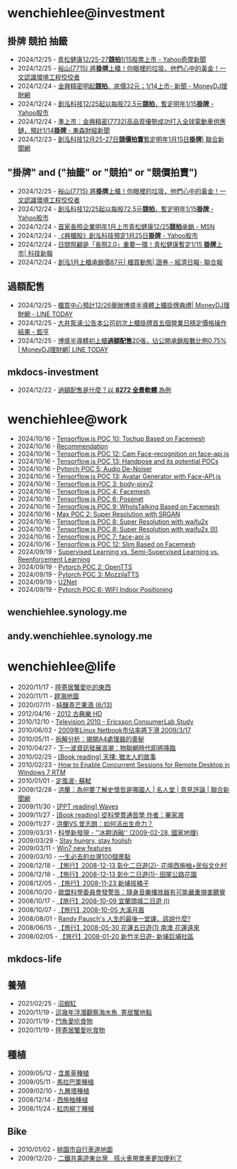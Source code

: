 # wenchiehlee@investment 
## 掛牌 競拍 抽籤 

<!-- _feedinvestment1_ start -->
- 2024/12/25 - [青松健康12/25-27<b>競拍</b>1/15股票上市 - Yahoo奇摩新聞](https://www.google.com/url?rct=j&sa=t&url=https://tw.news.yahoo.com/%25E9%259D%2592%25E6%259D%25BE%25E5%2581%25A5%25E5%25BA%25B712-25-27%25E7%25AB%25B6%25E6%258B%258D-1-15%25E8%2582%25A1%25E7%25A5%25A8%25E4%25B8%258A%25E5%25B8%2582-172837524.html&ct=ga&cd=CAIyIDQxYmVhYTFmNmEwMzBlM2I6Y29tLnR3OnpoLVRXOlRX&usg=AOvVaw2uz5c5y7K-wIaWbaYEV07z)
- 2024/12/25 - [裕山(7715) 將<b>掛牌</b>上櫃！你眼裡的垃圾，他們心中的黃金！一文認識環境工程佼佼者](https://www.google.com/url?rct=j&sa=t&url=https://www.sinotrade.com.tw/richclub/craftsman_talk/video/%25E8%25A3%2595%25E5%25B1%25B1-7715--%25E5%25B0%2587%25E6%258E%259B%25E7%2589%258C%25E4%25B8%258A%25E6%25AB%2583-%25E4%25BD%25A0%25E7%259C%25BC%25E8%25A3%25A1%25E7%259A%2584%25E5%259E%2583%25E5%259C%25BE-%25E4%25BB%2596%25E5%2580%2591%25E5%25BF%2583%25E4%25B8%25AD%25E7%259A%2584%25E9%25BB%2583%25E9%2587%2591-%25E4%25B8%2580%25E6%2596%2587%25E8%25AA%258D%25E8%25AD%2598%25E7%2592%25B0%25E5%25A2%2583%25E5%25B7%25A5%25E7%25A8%258B%25E4%25BD%25BC%25E4%25BD%25BC%25E8%2580%2585-%25E5%25BD%25B1%25E7%2589%2587%25E7%259C%258B%25E7%25B6%2593%25E7%2587%259F%25E9%259A%258E%25E5%25B1%25A4-IPO%25E7%25AB%25B6%25E6%258B%258D%25E6%25B5%2581%25E7%25A8%258B%25E5%25A0%25B1%25E4%25BD%25A0%25E7%259F%25A5-6763776b1b37082db039439e&ct=ga&cd=CAIyIDQxYmVhYTFmNmEwMzBlM2I6Y29tLnR3OnpoLVRXOlRX&usg=AOvVaw29mRjhdIh1NIlaFe4C9DKd)
- 2024/12/24 - [金興精密明起<b>競拍</b>、底價32元；1/14上市- 新聞 - MoneyDJ理財網](https://www.google.com/url?rct=j&sa=t&url=https://www.moneydj.com/kmdj/news/newsviewer.aspx%3Fa%3Db8d6e83e-62e9-4ac8-a870-2873e24c4dfb&ct=ga&cd=CAIyIDQxYmVhYTFmNmEwMzBlM2I6Y29tLnR3OnpoLVRXOlRX&usg=AOvVaw2MP_dQut4ow-zbSCWua6mp)
- 2024/12/24 - [創泓科技12/25起以每股72.5元<b>競拍</b>，暫定明年1/15<b>掛牌</b> - Yahoo股市](https://www.google.com/url?rct=j&sa=t&url=https://tw.stock.yahoo.com/news/%25E5%2589%25B5%25E6%25B3%2593%25E7%25A7%2591%25E6%258A%258012-25%25E8%25B5%25B7%25E4%25BB%25A5%25E6%25AF%258F%25E8%2582%25A172-5%25E5%2585%2583%25E7%25AB%25B6%25E6%258B%258D-%25E6%259A%25AB%25E5%25AE%259A%25E6%2598%258E%25E5%25B9%25B41-15%25E6%258E%259B%25E7%2589%258C-232658525.html&ct=ga&cd=CAIyIDQxYmVhYTFmNmEwMzBlM2I6Y29tLnR3OnpoLVRXOlRX&usg=AOvVaw1-JNzUrKaEPf5wM1R01OT9)
- 2024/12/24 - [準上市：金興精密(7732)高品質優勢成功打入全球電動車供應鏈，預計1/14<b>掛牌</b> - 東森財經新聞](https://www.google.com/url?rct=j&sa=t&url=https://fnc.ebc.net.tw/fncnews/else/181763&ct=ga&cd=CAIyIDQxYmVhYTFmNmEwMzBlM2I6Y29tLnR3OnpoLVRXOlRX&usg=AOvVaw28i6hcXrRe_Ur5Dshoug-T)
- 2024/12/23 - [創泓科技12月25-27日<b>競價拍賣</b>暫定明年1月15日<b>掛牌</b>| 聯合新聞網](https://www.google.com/url?rct=j&sa=t&url=https://udn.com/news/story/7254/8443936&ct=ga&cd=CAIyIDQxYmVhYTFmNmEwMzBlM2I6Y29tLnR3OnpoLVRXOlRX&usg=AOvVaw2ito76brNmtINhEad54Hnh)
<!-- _feedinvestment1_ end -->

## "掛牌" and ("抽籤" or "競拍" or "競價拍賣")

<!-- _feedinvestment1_1_ start -->
- 2024/12/25 - [裕山(7715) 將<b>掛牌</b>上櫃！你眼裡的垃圾，他們心中的黃金！一文認識環境工程佼佼者](https://www.google.com/url?rct=j&sa=t&url=https://www.sinotrade.com.tw/richclub/craftsman_talk/video/%25E8%25A3%2595%25E5%25B1%25B1-7715--%25E5%25B0%2587%25E6%258E%259B%25E7%2589%258C%25E4%25B8%258A%25E6%25AB%2583-%25E4%25BD%25A0%25E7%259C%25BC%25E8%25A3%25A1%25E7%259A%2584%25E5%259E%2583%25E5%259C%25BE-%25E4%25BB%2596%25E5%2580%2591%25E5%25BF%2583%25E4%25B8%25AD%25E7%259A%2584%25E9%25BB%2583%25E9%2587%2591-%25E4%25B8%2580%25E6%2596%2587%25E8%25AA%258D%25E8%25AD%2598%25E7%2592%25B0%25E5%25A2%2583%25E5%25B7%25A5%25E7%25A8%258B%25E4%25BD%25BC%25E4%25BD%25BC%25E8%2580%2585-%25E5%25BD%25B1%25E7%2589%2587%25E7%259C%258B%25E7%25B6%2593%25E7%2587%259F%25E9%259A%258E%25E5%25B1%25A4-IPO%25E7%25AB%25B6%25E6%258B%258D%25E6%25B5%2581%25E7%25A8%258B%25E5%25A0%25B1%25E4%25BD%25A0%25E7%259F%25A5-6763776b1b37082db039439e&ct=ga&cd=CAIyIjQxYmVhYTFmNmEwMzBlM2I6Y29tLnR3OnpoLVRXOlRXOkw&usg=AOvVaw29mRjhdIh1NIlaFe4C9DKd)
- 2024/12/24 - [創泓科技12/25起以每股72.5元<b>競拍</b>，暫定明年1/15<b>掛牌</b> - Yahoo股市](https://www.google.com/url?rct=j&sa=t&url=https://tw.stock.yahoo.com/news/%25E5%2589%25B5%25E6%25B3%2593%25E7%25A7%2591%25E6%258A%258012-25%25E8%25B5%25B7%25E4%25BB%25A5%25E6%25AF%258F%25E8%2582%25A172-5%25E5%2585%2583%25E7%25AB%25B6%25E6%258B%258D-%25E6%259A%25AB%25E5%25AE%259A%25E6%2598%258E%25E5%25B9%25B41-15%25E6%258E%259B%25E7%2589%258C-232658525.html&ct=ga&cd=CAIyIjQxYmVhYTFmNmEwMzBlM2I6Y29tLnR3OnpoLVRXOlRXOkw&usg=AOvVaw1-JNzUrKaEPf5wM1R01OT9)
- 2024/12/24 - [首家長照企業明年1月上市青松健康12/25<b>競拍</b>承銷 - MSN](https://www.google.com/url?rct=j&sa=t&url=https://www.msn.com/zh-tw/money/topstories/%25E9%25A6%2596%25E5%25AE%25B6%25E9%2595%25B7%25E7%2585%25A7%25E4%25BC%2581%25E6%25A5%25AD%25E6%2598%258E%25E5%25B9%25B41%25E6%259C%2588%25E4%25B8%258A%25E5%25B8%2582-%25E9%259D%2592%25E6%259D%25BE%25E5%2581%25A5%25E5%25BA%25B712-25%25E7%25AB%25B6%25E6%258B%258D%25E6%2589%25BF%25E9%258A%25B7/ar-AA1wlV0K%3Focid%3Dfinance-verthp-feeds&ct=ga&cd=CAIyIjQxYmVhYTFmNmEwMzBlM2I6Y29tLnR3OnpoLVRXOlRXOkw&usg=AOvVaw0tt_aZf91uRQTpO5R7Q1w_)
- 2024/12/24 - [《興櫃股》創泓科技預定1月25日<b>掛牌</b> - Yahoo股市](https://www.google.com/url?rct=j&sa=t&url=https://tw.stock.yahoo.com/news/%25E8%2588%2588%25E6%25AB%2583%25E8%2582%25A1-%25E5%2589%25B5%25E6%25B3%2593%25E7%25A7%2591%25E6%258A%2580-%25E9%25A0%2590%25E5%25AE%259A1%25E6%259C%258825%25E6%2597%25A5%25E6%258E%259B%25E7%2589%258C-235401316.html&ct=ga&cd=CAIyIjQxYmVhYTFmNmEwMzBlM2I6Y29tLnR3OnpoLVRXOlRXOkw&usg=AOvVaw2hq1tduRn55iSbhHErTEKW)
- 2024/12/24 - [日間照顧是「長照2.0」重要一環！青松健康暫定1/15 <b>掛牌</b>上市| 科技新報](https://www.google.com/url?rct=j&sa=t&url=https://today.line.me/tw/v2/article/JPWW9D3&ct=ga&cd=CAIyIjQxYmVhYTFmNmEwMzBlM2I6Y29tLnR3OnpoLVRXOlRXOkw&usg=AOvVaw36ObplbndQ73a-VNakm9q-)
- 2024/12/24 - [創泓1月上櫃承銷價87元| 櫃買動態| 證券 - 經濟日報- 聯合報](https://www.google.com/url?rct=j&sa=t&url=https://money.udn.com/money/story/11074/8444355&ct=ga&cd=CAIyIjQxYmVhYTFmNmEwMzBlM2I6Y29tLnR3OnpoLVRXOlRXOkw&usg=AOvVaw3d6xfNtVVE69xPtCkFIrX3)
<!-- _feedinvestment1_1_ end -->

## 過額配售 
<!-- _feedinvestment2_ start -->
- 2024/12/25 - [櫃買中心預計12/26舉辦博盛半導體上櫃掛牌典禮| MoneyDJ理財網 - LINE TODAY](https://www.google.com/url?rct=j&sa=t&url=https://today.line.me/tw/v2/article/mWkmwwz&ct=ga&cd=CAIyIDdhMWZmN2RkNDBhZjFjMzk6Y29tLnR3OnpoLVRXOlRX&usg=AOvVaw3Ggn7IyCdQP5nWuU7d-mXS)
- 2024/12/25 - [大井泵浦:公告本公司初次上櫃掛牌首五個營業日穩定價格操作結果 - 鉅亨](https://www.google.com/url?rct=j&sa=t&url=https://news.cnyes.com/news/id/5818988&ct=ga&cd=CAIyIDdhMWZmN2RkNDBhZjFjMzk6Y29tLnR3OnpoLVRXOlRX&usg=AOvVaw0Nlvt95oQRQBLVagYWvYJF)
- 2024/12/25 - [博盛半導體初上櫃<b>過額配售</b>20張，佔公開承銷股數比例0.75% | MoneyDJ理財網| LINE TODAY](https://www.google.com/url?rct=j&sa=t&url=https://today.line.me/tw/v2/article/XYJgaQZ&ct=ga&cd=CAIyIDdhMWZmN2RkNDBhZjFjMzk6Y29tLnR3OnpoLVRXOlRX&usg=AOvVaw0ofUyap_MWpYP8vC2FHLJQ)
<!-- _feedinvestment2_ end -->

## mkdocs-investment
<!-- _feedinvestment3_ start -->
- 2024/12/22 - [過額配售是什麼？以 **8272 全景軟體** 為例](https://wenchiehlee-investment.github.io/blog/2024/10/%E9%81%8E%E9%A1%8D%E9%85%8D%E5%94%AE%E6%98%AF%E4%BB%80%E9%BA%BC%E4%BB%A5-8272-%E5%85%A8%E6%99%AF%E8%BB%9F%E9%AB%94-%E7%82%BA%E4%BE%8B/)
<!-- _feedinvestment3_ end -->

# wenchiehlee@work
<!-- _feedwork_ start -->
- 2024/10/16 - [Tensorflow.js POC 10: Tochup Based on Facemesh](https://wenchiehlee.github.io/mkdocs/blog/2020/07/tensorflowjs-poc-10-tochup-based-on-facemesh/)
- 2024/10/16 - [Recommendation](https://wenchiehlee.github.io/mkdocs/blog/2020/08/recommendation/)
- 2024/10/16 - [Tensorflow.js POC 12: Cam Face-recognition on face-api.js](https://wenchiehlee.github.io/mkdocs/blog/2020/06/tensorflowjs-poc-12-cam-face-recognition-on-face-apijs/)
- 2024/10/16 - [Tensorflow.js POC 13: Handpose and its potential POCs](https://wenchiehlee.github.io/mkdocs/blog/2020/08/tensorflowjs-poc-13-handpose-and-its-potential-pocs/)
- 2024/10/16 - [Pytorch POC 5: Audio De-Noiser](https://wenchiehlee.github.io/mkdocs/blog/2020/09/pytorch-poc-5-audio-de-noiser/)
- 2024/10/16 - [Tensorflow.js POC 13: Avatar Generator with Face-API.js](https://wenchiehlee.github.io/mkdocs/blog/2020/09/tensorflowjs-poc-13-avatar-generator-with-face-apijs/)
- 2024/10/16 - [Tensorflow.js POC 3: body-pixv2](https://wenchiehlee.github.io/mkdocs/blog/2020/06/tensorflowjs-poc-3-body-pixv2/)
- 2024/10/16 - [Tensorflow.js POC 4: Facemesh](https://wenchiehlee.github.io/mkdocs/blog/2020/06/tensorflowjs-poc-4-facemesh/)
- 2024/10/16 - [Tensorflow.js POC 6: Posenet](https://wenchiehlee.github.io/mkdocs/blog/2020/06/tensorflowjs-poc-6-posenet/)
- 2024/10/16 - [Tensorflow.js POC 9: WhoIsTalking Based on Facemesh](https://wenchiehlee.github.io/mkdocs/blog/2020/06/tensorflowjs-poc-9-whoistalking-based-on-facemesh/)
- 2024/10/16 - [Max POC 2: Super Resolution with SRGAN](https://wenchiehlee.github.io/mkdocs/blog/2020/06/max-poc-2-super-resolution-with-srgan/)
- 2024/10/16 - [Tensorflow.js POC 8: Super Resolution with waifu2x](https://wenchiehlee.github.io/mkdocs/blog/2020/06/tensorflowjs-poc-8-super-resolution-with-waifu2x/)
- 2024/10/16 - [Tensorflow.js POC 8: Super Resolution with waifu2x (II)](https://wenchiehlee.github.io/mkdocs/blog/2020/06/tensorflowjs-poc-8-super-resolution-with-waifu2x-ii/)
- 2024/10/16 - [Tensorflow.js POC 7: face-api.js](https://wenchiehlee.github.io/mkdocs/blog/2020/06/tensorflowjs-poc-7-face-apijs/)
- 2024/10/16 - [Tensorflow.js POC 12: Slim Based on Facemesh](https://wenchiehlee.github.io/mkdocs/blog/2020/07/tensorflowjs-poc-12-slim-based-on-facemesh/)
- 2024/09/19 - [Supervised Learning vs. Semi-Supervised Learning vs. Reenforcement Learning](https://wenchiehlee.github.io/mkdocs/blog/2020/07/supervised-learning-vs-semi-supervised-learning-vs-reenforcement-learning/)
- 2024/09/19 - [Pytorch POC 2: OpenTTS](https://wenchiehlee.github.io/mkdocs/blog/2020/08/pytorch-poc-2-opentts/)
- 2024/09/19 - [Pytorch POC 3: MozzilaTTS](https://wenchiehlee.github.io/mkdocs/blog/2020/08/pytorch-poc-3-mozzilatts/)
- 2024/09/19 - [U2Net](https://wenchiehlee.github.io/mkdocs/blog/2020/09/u2net/)
- 2024/09/19 - [Pytorch POC 6: WIFI Indoor Positioning](https://wenchiehlee.github.io/mkdocs/blog/2020/09/pytorch-poc-6-wifi-indoor-positioning/)
<!-- _feedwork_ end -->

## wenchiehlee.synology.me
<!-- _feedwork1_ start -->
<!-- _feedwork1_ end -->

## andy.wenchiehlee.synology.me
<!-- _feedwork2_ start -->
<!-- _feedwork2_ end -->

# wenchiehlee@life
<!-- _feedlife_ start -->
- 2020/11/17 - [陸寄居蟹愛吃的東西](https://wenchiehlee1020.medium.com/%E9%99%B8%E5%AF%84%E5%B1%85%E8%9F%B9%E6%84%9B%E5%90%83%E7%9A%84%E6%9D%B1%E8%A5%BF-b56592041d42?source=rss-3f9fbe6f3140------2)
- 2020/11/11 - [趕海地圖](https://wenchiehlee1020.medium.com/%E8%B6%95%E6%B5%B7%E5%9C%B0%E5%9C%96-6a3432ad0ed1?source=rss-3f9fbe6f3140------2)
- 2020/07/11 - [純釀青芒果酒 (6/13)](https://wenchiehlee1020.medium.com/%E7%B4%94%E9%87%80%E9%9D%92%E8%8A%92%E6%9E%9C%E9%85%92-6-13-10296871dcfe?source=rss-3f9fbe6f3140------2)
- 2012/04/16 - [2012 古典樂 HD](http://wenchiehlee.blogspot.com/2012/04/2012-hd_16.html)
- 2010/12/10 - [Television 2010 - Ericsson ConsumerLab Study](http://wenchiehlee.blogspot.com/2010/12/television-2010-ericsson-consumerlab.html)
- 2010/06/02 - [2009年Linux Netbook市佔率將下滑 2009/3/17](http://wenchiehlee.blogspot.com/2010/06/2009linux-netbook-2009317.html)
- 2010/05/11 - [拆解分析：揭開A4處理器的奧秘](http://wenchiehlee.blogspot.com/2010/05/a4.html)
- 2010/04/27 - [下一波資訊發展浪潮：物聯網時代即將降臨](http://wenchiehlee.blogspot.com/2010/04/blog-post.html)
- 2010/02/25 - [[Book reading] 天擇: 猶太人的故事](http://wenchiehlee.blogspot.com/2010/02/book-reading.html)
- 2010/02/23 - [How to Enable Concurrent Sessions for Remote Desktop in Windows 7 RTM](http://wenchiehlee.blogspot.com/2010/02/how-to-enable-concurrent-sessions-for.html)
- 2010/01/01 - [定風波- 蘇軾](http://wenchiehlee.blogspot.com/2009/12/very-good-explanation-from-reference.html)
- 2009/12/28 - [洪蘭：為何要了解史懷哲是哪國人 | 名人堂 | 意見評論 | 聯合新聞網](http://wenchiehlee.blogspot.com/2009/12/blog-post_28.html)
- 2009/11/30 - [[PPT reading] Waves](http://wenchiehlee.blogspot.com/2009/11/ppt-reading-waves.html)
- 2009/11/27 - [[Book reading] 從科學貫通哲學 作者：畢家湘](http://wenchiehlee.blogspot.com/2009/11/blog-post.html)
- 2009/11/27 - [洪蘭VS.曾志朗：如何活出生命力？](http://wenchiehlee.blogspot.com/2009/11/vs.html)
- 2009/03/31 - [科學新發現 - ''冰期消融'' (2009-02-28, 國家地理)](http://wenchiehlee.blogspot.com/2009/03/2009-02-28.html)
- 2009/03/29 - [Stay hungry, stay foolish](http://wenchiehlee.blogspot.com/2009/03/stay-hungry-stay-foolish.html)
- 2009/03/11 - [Win7 new features](http://wenchiehlee.blogspot.com/2009/03/win7-new-features.html)
- 2009/03/10 - [一生必去的台灣100個景點](http://wenchiehlee.blogspot.com/2009/03/100_10.html)
- 2008/12/18 - [【旅行】2008-12-13 彰化二日遊(2)- 花壇西施柚+民俗文化村](http://wenchiehlee.blogspot.com/2008/12/2008-12-13-2.html)
- 2008/12/18 - [【旅行】2008-12-13 彰化二日遊(1)- 田尾公路花園](http://wenchiehlee.blogspot.com/2008/12/2008-12-13.html)
- 2008/12/05 - [【旅行】2008-11-23 新埔拔橘子](http://wenchiehlee.blogspot.com/2008/12/2008-11-23.html)
- 2008/10/20 - [歐盟科學委員會發警告：隨身音樂播放器有可能嚴重損害聽覺](http://wenchiehlee.blogspot.com/2008/10/blog-post.html)
- 2008/10/17 - [【旅行】2008-10-09 宜蘭頭城二日遊 (I)](http://wenchiehlee.blogspot.com/2008/10/2008-10-09-i.html)
- 2008/10/07 - [【旅行】2008-10-05 大溪月眉](http://wenchiehlee.blogspot.com/2008/10/2008-10-05.html)
- 2008/08/01 - [Randy Pausch's 人生的最後一堂課，該說什麼?](http://wenchiehlee.blogspot.com/2008/07/randy-pauschs.html)
- 2008/06/15 - [【旅行】2008-05-30 花蓮五日遊(1) 南澳 花蓮遠來](http://wenchiehlee.blogspot.com/2008/06/2008-05-30-1.html)
- 2008/02/05 - [【旅行】2008-01-20 新竹半日遊- 新埔巨埔社區](http://wenchiehlee.blogspot.com/2008/02/2008-01-20.html)
<!-- _feedlife_ end -->

## mkdocs-life
<!-- _feedlife4_ start -->
<!-- _feedlife4_ end -->

## 養殖
<!-- _feedlife1_ start -->
- 2021/02/25 - [沼蝦缸](https://wenchiehlee.wordpress.com/2021/02/25/%e6%b2%bc%e8%9d%a6%e7%bc%b8/)
- 2020/11/19 - [這幾年浮潛觀察海水魚, 寄居蟹地點](https://wenchiehlee.wordpress.com/2020/11/19/%e9%80%99%e5%b9%be%e5%b9%b4%e6%b5%ae%e6%bd%9b%e8%a7%80%e5%af%9f%e6%b5%b7%e6%b0%b4%e9%ad%9a-%e5%af%84%e5%b1%85%e8%9f%b9%e5%9c%b0%e9%bb%9e/)
- 2020/11/19 - [鬥魚愛吃食物](https://wenchiehlee.wordpress.com/2020/11/19/%e9%ac%a5%e9%ad%9a%e6%84%9b%e5%90%83%e9%a3%9f%e7%89%a9/)
- 2020/11/19 - [陸寄居蟹愛吃食物](https://wenchiehlee.wordpress.com/2020/11/19/%e9%99%b8%e5%af%84%e5%b1%85%e8%9f%b9%e6%84%9b%e5%90%83%e9%a3%9f%e7%89%a9/)
<!-- _feedlife1_ end -->

## 種植
<!-- _feedlife2_ start -->
- 2009/05/12 - [含羞草種植](https://wenflower.blogspot.com/2009/05/blog-post_12.html)
- 2009/05/11 - [馬拉巴栗種植](https://wenflower.blogspot.com/2009/05/blog-post.html)
- 2009/02/10 - [九層塔種植](https://wenflower.blogspot.com/2009/02/test.html)
- 2008/12/14 - [西施柚種植](https://wenflower.blogspot.com/2009/01/2008-12-13.html)
- 2008/11/24 - [紅肉柳丁種植](https://wenflower.blogspot.com/2009/01/blog-post.html)
<!-- _feedlife2_ end -->

## Bike
<!-- _feedlife3_ start -->
- 2010/01/02 - [桃園市自行車道地圖](https://wenbike.blogspot.com/2010/01/blog-post.html)
- 2009/12/20 - [二鐵共乘遊東台灣　搭火車帶單車更加便利了](https://wenbike.blogspot.com/2009/12/blog-post.html)
<!-- _feedlife3_ end -->
